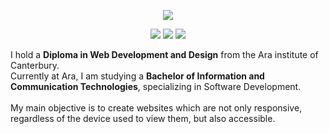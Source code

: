 <p align="center"><a href="https://www.linkedin.com/in/jamie-wilson-b1b8351b0/m"><img src="https://img.shields.io/badge/LinkedIn-0077B5?style=for-the-badge&logo=linkedin&logoColor=white"/></a></p>
<p align="center">
<a href="https://www.linkedin.com/in/jamie-wilson-b1b8351b0/m"><img src="https://img.shields.io/badge/HTML5-E34F26?style=for-the-badge&logo=html5&logoColor=white"/></a>
<a href="https://www.linkedin.com/in/jamie-wilson-b1b8351b0/m"><img src="https://img.shields.io/badge/CSS3-1572B6?style=for-the-badge&logo=css3&logoColor=white"/></a>
<a href="https://www.linkedin.com/in/jamie-wilson-b1b8351b0/m"><img src="https://img.shields.io/badge/JavaScript-F7DF1E?style=for-the-badge&logo=javascript&logoColor=black"/></a>
</P>
I hold a <b>Diploma in Web Development and Design</b> from the Ara institute of Canterbury.
<br>
Currently at Ara, I am studying a <b>Bachelor of Information and Communication Technologies</b>, specializing in Software Development.
<br>
<br>
My main objective is to create websites which are not only responsive, regardless of the device used to view them, but also accessible. 
